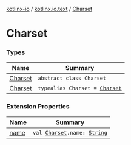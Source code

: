 [kotlinx-io](../../index.md) / [kotlinx.io.text](../index.md) / [Charset](./index.md)

# Charset

### Types

| Name | Summary |
|---|---|
| [Charset](-charset/index.md) | `abstract class Charset` |
| [Charset](-charset.md) | `typealias Charset = `[`Charset`](https://docs.oracle.com/javase/6/docs/api/java/nio/charset/Charset.html) |

### Extension Properties

| Name | Summary |
|---|---|
| [name](../name.md) | `val `[`Charset`](./index.md)`.name: `[`String`](https://kotlinlang.org/api/latest/jvm/stdlib/kotlin/-string/index.html) |
